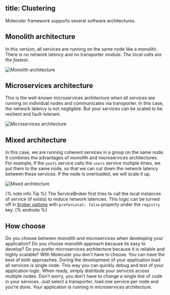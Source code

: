 ## title: Clustering

Moleculer framework supports several software architectures.

## Monolith architecture

In this version, all services are running on the same node like a monolith. There is no network latency and no transporter module. *The local calls are the fastest.*

![Monolith architecture](assets/architectures/monolith.svg)

## Microservices architecture

This is the well-known microservices architecture when all services are running on individual nodes and communicates via transporter. In this case, the network latency is not negligible. But your services can be scaled to be resilient and fault-tolerant.

![Microservices architecture](assets/architectures/microservices.svg)

## Mixed architecture

In this case, we are running coherent services in a group on the same node. It combines the advantages of monolith and microservices architectures. For example, if the `posts` service calls the `users` service multiple times, we put them to the same node, so that we can cut down the network latency between these services. If the node is overloaded, we will scale it up.

![Mixed architecture](assets/architectures/mixed.svg)

{% note info Tip %} The ServiceBroker first tries to call the local instances of service (if exists) to reduce network latencies. This logic can be turned off in [broker options](broker.html#Broker-options) with `preferLocal: false` property under the `registry` key. {% endnote %}

## How choose

Do you choose between monolith and microservices when developing your application? Do you choose monolith approach because its easy to develop? Do you prefer microservices architecture because it is reliable and highly scalable? With Moleculer you don't have to choose. You can have the best of both approaches. During the development of your application load all services is single node. This way you can quickly debug and test of your application logic. When ready, simply distribute your services across multiple nodes. Don't worry, you don't have to change a single line of code in your services. Just select a transporter, load one service per node and you're done. Your application is running in microservices architecture.